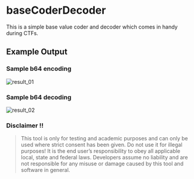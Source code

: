 # baseCoderDecoder
This is a simple base value coder and decoder which comes in handy during CTFs.

## Example Output
### Sample b64 encoding
![result_01](https://user-images.githubusercontent.com/55107082/127532708-6fa209e1-5b84-48da-a2e8-fee78443db7b.png)

### Sample b64 decoding
![result_02](https://user-images.githubusercontent.com/55107082/127532797-0b3c33d3-a623-46fc-a12b-8b1b9f366e84.png)


### Disclaimer !!

> This tool is only for testing and academic purposes and can only be used where strict consent has been given. Do not use it for
> illegal purposes! It is the end user’s responsibility to obey all applicable local, state and federal laws. Developers assume no
> liability and are not responsible for any misuse or damage caused by this tool and software in general.
